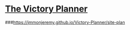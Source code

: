 # [The Victory Planner](https://jmmonjeremy.github.io/Victory-Planner/)
###https://jmmonjeremy.github.io/Victory-Planner/site-plan
